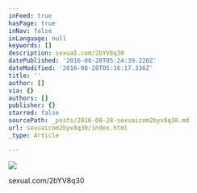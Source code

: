 ```yaml
---
inFeed: true
hasPage: true
inNav: false
inLanguage: null
keywords: []
description: sexuaI.com/2bYV8q30
datePublished: '2016-08-28T05:24:39.220Z'
dateModified: '2016-08-28T05:16:17.336Z'
title: ''
author: []
via: {}
authors: []
publisher: {}
starred: false
sourcePath: _posts/2016-08-28-sexuaicom2byv8q30.md
url: sexuaicom2byv8q30/index.html
_type: Article

---
```

![](https://the-grid-user-content.s3-us-west-2.amazonaws.com/c9e330dd-88f8-4c39-97c5-6a8210629c88.jpg)

sexuaI.com/2bYV8q30